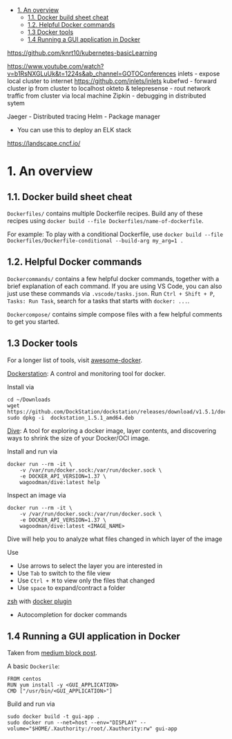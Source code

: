 
- [1. An overview](#1-an-overview)
  - [1.1. Docker build sheet cheat](#11-docker-build-sheet-cheat)
  - [1.2. Helpful Docker commands](#12-helpful-docker-commands)
  - [1.3 Docker tools](#13-docker-tools)
  - [1.4 Running a GUI application in Docker](#14-running-a-gui-application-in-docker)

https://github.com/knrt10/kubernetes-basicLearning

https://www.youtube.com/watch?v=b1RsNXGLuUk&t=1224s&ab_channel=GOTOConferences
  inlets - expose local cluster to internet https://github.com/inlets/inlets
  kubefwd - forward cluster ip from cluster to localhost
  okteto & telepresense - rout network traffic from cluster via local machine
  Zipkin - debugging in distributed sytem

Jaeger - Distributed tracing
Helm - Package manager
  - You can use this to deploy an ELK stack

https://landscape.cncf.io/  



# 1. An overview

## 1.1. Docker build sheet cheat

`Dockerfiles/` contains multiple Dockerfile recipes. Build any of these recipes using `docker build --file Dockerfiles/name-of-dockerfile`.  

For example: To play with a conditional Dockerfile, use `docker build --file Dockerfiles/Dockerfile-conditional --build-arg my_arg=1 .`

## 1.2. Helpful Docker commands

`Dockercommands/` contains a few helpful docker commands, together with a brief explanation of each command. If you are using VS Code, you can also just use these commands via `.vscode/tasks.json`. Run `Ctrl + Shift + P`, `Tasks: Run Task`, search for a tasks that starts with `docker: ...`. 

`Dockercompose/` contains simple compose files with a few helpful comments to get you started.

## 1.3 Docker tools

For a longer list of tools, visit [awesome-docker](https://github.com/veggiemonk/awesome-docker).

[Dockerstation](https://github.com/DockStation/dockstation): A control and monitoring tool for docker.

Install via 

```
cd ~/Downloads
wget https://github.com/DockStation/dockstation/releases/download/v1.5.1/dockstation_1.5.1_amd64.deb
sudo dpkg -i  dockstation_1.5.1_amd64.deb
```

[Dive](https://github.com/wagoodman/dive): A tool for exploring a docker image, layer contents, and discovering ways to shrink the size of your Docker/OCI image.

Install and run via

```
docker run --rm -it \
    -v /var/run/docker.sock:/var/run/docker.sock \
    -e DOCKER_API_VERSION=1.37 \
    wagoodman/dive:latest help
```

Inspect an image via
```
docker run --rm -it \
    -v /var/run/docker.sock:/var/run/docker.sock \
    -e DOCKER_API_VERSION=1.37 \
    wagoodman/dive:latest <IMAGE_NAME>
```

Dive will help you to analyze what files changed in which layer of the image

Use

- Use arrows to select the layer you are interested in
- Use `Tab` to switch to the file view
- Use `Ctrl + M` to view only the files that changed
- Use `space` to expand/contract a folder

[zsh](https://github.com/ohmyzsh/ohmyzsh) with [docker plugin](https://github.com/ohmyzsh/ohmyzsh/wiki/Plugins#docker)

- Autocompletion for docker commands

## 1.4 Running a GUI application in Docker

Taken from [medium block post](https://medium.com/@SaravSun/running-gui-applications-inside-docker-containers-83d65c0db110).

A basic `Dockerile`:

```
FROM centos
RUN yum install -y <GUI_APPLICATION>
CMD ["/usr/bin/<GUI_APPLICATION>"]
```
Build and run via

```
sudo docker build -t gui-app .
sudo docker run --net=host --env="DISPLAY" --volume="$HOME/.Xauthority:/root/.Xauthority:rw" gui-app
```